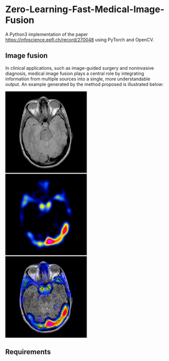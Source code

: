 # Zero-Learning-Fast-Medical-Image-Fusion

A Python3 implementation of the paper https://infoscience.epfl.ch/record/270048 using PyTorch and OpenCV.

## Image fusion 
In clinical applications, such as image-guided surgery and noninvasive diagnosis, medical image fusion plays a central role by integrating information from multiple sources into a single, more understandable output. An example generated by the method proposed is illustrated below: 
 
![](https://github.com/PanPapag/Zero-Learning-Fast-Medical-Image-Fusion/blob/master/images/MRI-SPECT/mr.png) ![](https://github.com/PanPapag/Zero-Learning-Fast-Medical-Image-Fusion/blob/master/images/MRI-SPECT/tc.png) ![](https://github.com/PanPapag/Zero-Learning-Fast-Medical-Image-Fusion/blob/master/results/MRI-SPECT/fusion_mr_tc.png)

## Requirements
